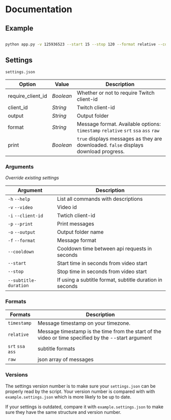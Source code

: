 # Documentation

## Example

``` bash

python app.py -v 125936523 --start 15 --stop 120 --format relative --cooldown 1

```

## Settings

`settings.json`

| Option | Value | Description |
| ------ | ------ | ----------- |
| require_client_id | *Boolean* | Whether or not to require Twitch client-id |
| client_id | *String* | Twitch client-id |
| output | *String* | Output folder |
| format | *String* | Message format. Available options: `timestamp` `relative` `srt` `ssa` `ass` `raw` |
| print | *Boolean* | `true` displays messages as they are downloaded. `false` displays download progress. |

### Arguments

*Override existing settings* 

| Argument | Description |
| -------- | ----------- |
| `-h` `--help` | List all commands with descriptions |
| `-v` `--video` | Video id |
| `-i` `--client-id` | Twtich client-id |
| `-p` `--print` | Print messages |
| `-o` `--output` | Output folder name |
| `-f` `--format` | Message format |
| `--cooldown` | Cooldown time between api requests in seconds |
| `--start` | Start time in seconds from video start |
| `--stop` | Stop time in seconds from video start |
| `--subtitle-duration` | If using a subtitle format, subtitle duration in seconds |

### Formats

| Formats | Description |
| ------- | ----------- |
| `timestamp` | Message timestamp on your timezone. |
| `relative` | Message timestamp is the time from the start of the video or time specified by the --start argument |
| `srt` `ssa` `ass` | subtitle formats
| `raw` | json array of messages |


### Versions

The settings version number is to make sure your `settings.json` can be properly read by the script. Your version number is compared with with `example.settings.json` which is more likely to be up to date.

If your settings is outdated, compare it with `example.settings.json` to make sure they have the same structure and version number.
